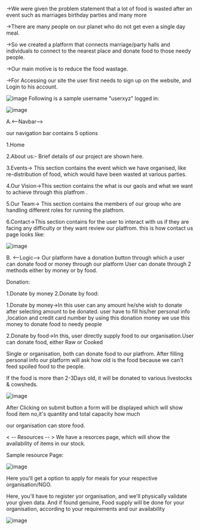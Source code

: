 
->We were given the problem statement that a lot of food is wasted after an event such as marriages birthday parties and many more  

->There are many people on our planet who do not get even a single day meal.

->So we created a platform that connects marriage/party halls and individuals to connect 
to the nearest place and donate food to those needy people.

->Our main motive is to reduce the food wastage.

->For Accessing our site the user first needs to sign up on the website, and Login to his account.

  ![image](https://user-images.githubusercontent.com/90549245/167296047-a32a117b-826f-4f02-8878-9e0c774f7c06.png)
Following is a sample username "userxyz" logged in:

![image](https://user-images.githubusercontent.com/90549245/167296104-59c9cb2b-57aa-4c5a-91f7-dad13ef7f166.png)


A.<--Navbar-->

our navigation bar contains 5 options

1.Home

2.About us:- Brief details of our project are shown here.

3.Events-> This section contains the event which we have organised, like re-distribution of food, which would have been wasted at various parties.

4.Our Vision->This section contains the what is our gaols and what we want to achieve through this platfrom .

5.Our Team-> This section contains the members of our group who are handling different roles for running
the platfrom.

6.Contact->This section contains for the user to interact with us if they are facing any difficulty or they want
review our platfrom.
this is how contact us page looks like:

![image](https://user-images.githubusercontent.com/90549245/167296140-4eecd44b-393d-4e6b-ba95-55d794641903.png)



B.                        <--Logic-->
Our platform have a donation button through which a user  can donate food or money through our platform
User can donate through 2 methods either by money or by food.

Donation:

1.Donate by money
2.Donate by food:



1.Donate by money->In this user can any amount he/she wish to donate after selecting amount to be donated. user have to fill his/her personal info ,location and credit card number by using this donation money we use this money
to donate food to needy people

2.Donate by food->In this, user directly supply food to our organisation.User can donate food, either Raw or Cooked

Single or organisation, both can donate food to our platfrom.
After filling personal info our platform will ask how old is the food because we can't feed spoiled food to the people.

If the food is more than 2-3Days old, it will be donated to various livestocks & cowsheds.

![image](https://user-images.githubusercontent.com/90549245/167296287-0ebb87d0-aeac-4328-ab32-42e81762ee2f.png)


After Clicking on submit button a form will be displayed which will show food item no,it's quantity and total capacity how much

our organisation can store food.

< -- Resources -- >
We have a resorces page, which will show the availability of items in our stock.

Sample resource Page:

![image](https://user-images.githubusercontent.com/90549245/167296420-31e42385-6876-4996-b7a6-d47d07ff6e03.png)


Here you'll get a option to apply for meals for your respective organisation/NGO.

Here, you'll have to register yor organisation, and we'll physically validate your given data. And if found 
genuine, Food supply will be done for your organisation, according to your requirements and our availability

![image](https://user-images.githubusercontent.com/90549245/167296331-f5257a74-29e0-487a-a47f-4f5e9ec6eda6.png)

 
